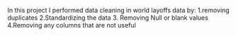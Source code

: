 In this project I performed data cleaning in world layoffs data by:
1.removing duplicates
2.Standardizing the data
3.  Removing Null or blank values
4.Removing any columns that are not useful
